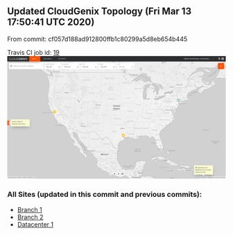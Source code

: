 ## Updated CloudGenix Topology (Fri Mar 13 17:50:41 UTC 2020)

From commit: cf057d188ad912800ffb1c80299a5d8eb654b445 

Travis CI job id: [19](https://travis-ci.com/CloudGenix/network-as-code/builds/153229162)
<img alt="Map Image" src="map.png?raw=1" width="1110">

### All Sites (updated in this commit and previous commits):

<ul>
<li><A href="Branch 1/README.md">Branch 1</A>
<li><A href="Branch 2/README.md">Branch 2</A>
<li><A href="Datacenter 1/README.md">Datacenter 1</A>

